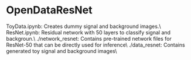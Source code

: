 # OpenDataResNet

ToyData.ipynb: Creates dummy signal and background images.\\
ResNet.ipynb: Residual network with 50 layers to classify signal and backgroun.\\
./network_resnet: Contains pre-trained network files for ResNet-50 that can be directly used for inference\\
./data_resnet: Contains generated toy signal and background images\\
